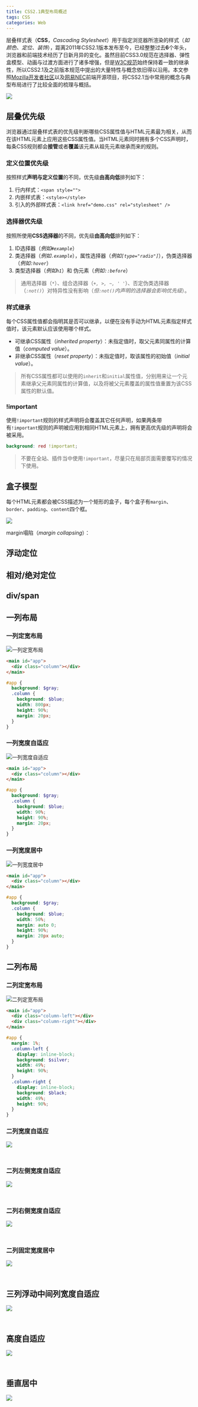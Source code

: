 ```yaml
---
title: CSS2.1典型布局概述
tags: CSS
categories: Web
---
```


层叠样式表（**CSS**，*Cascading Stylesheet*）用于指定浏览器所渲染的样式（*如颜色、定位、装饰*），距离2011年CSS2.1版本发布至今，已经整整过去**6**个年头，浏览器和前端技术经历了日新月异的变化。虽然目前CSS3.0规范在选择器、弹性盒模型、动画与过渡方面进行了诸多增强，但是[W3C规范](https://www.w3.org/)始终保持着一致的继承性，所以CSS2.1及之前版本规范中提出的大量特性与概念依旧得以沿用。本文参照[Mozilla开发者社区](https://developer.mozilla.org/en-US/docs/Web/CSS)以及[网易NEC](http://nec.netease.com/)前端开源项目，将CSS2.1当中常用的概念与典型布局进行了比较全面的梳理与概括。

![](css2/logo.jpg)

<!-- more -->

## 层叠优先级

浏览器通过层叠样式表的优先级判断哪些CSS属性值与HTML元素最为相关，从而在该HTML元素上应用这些CSS属性值。当HTML元素同时拥有多个CSS声明时，每条CSS规则都会**接管**或者**覆盖**该元素从祖先元素继承而来的规则。

### 定义位置优先级

按照样式**声明与定义位置**的不同，优先级**由高向低**排列如下：

1. 行内样式：`<span style="">`
2. 内嵌样式表：`<style></style>`
3. 引入的外部样式表：`<link href="demo.css" rel="stylesheet" />`

### 选择器优先级

按照所使用**CSS选择器**的不同，优先级**由高向低**排列如下：

1. ID选择器（*例如`#example`*）
2. 类选择器（*例如`.example`*），属性选择器（*例如`[type="radio"]`*），伪类选择器（*例如`:hover`*）
3. 类型选择器（*例如`h1`*）和 伪元素（*例如`::before`*）

> 通用选择器（`*`）、组合选择器（*`+, >, ~, ' '`*）、否定伪类选择器（*`:not()`*）对特异性没有影响（*但`:not()`内声明的选择器会影响优先级*）。

### 样式继承

每个CSS属性值都会指明其是否可以继承，以便在没有手动为HTML元素指定样式值时，该元素默认应该使用哪个样式。

- 可继承CSS属性（*inherited property*）：未指定值时，取父元素同属性的计算值（*computed value*）。
- 非继承CSS属性（*reset property*）：未指定值时，取该属性的初始值（*initial value*）。

> 所有CSS属性都可以使用的`inherit`和`initial`属性值，分别用来让一个元素继承父元素同属性的计算值，以及将被父元素覆盖的属性值重置为该CSS属性的默认值。

### !important

使用`!important`规则的样式声明将会覆盖其它任何声明，如果两条带有`!important`规则的声明被应用到相同HTML元素上，拥有更高优先级的声明将会被采用。

```scss
background: red !important;
```

> 不要在全站、插件当中使用`!important`，尽量只在局部页面需要覆写的情况下使用。


## 盒子模型

每个HTML元素都会被CSS描述为一个矩形的盒子，每个盒子有`margin`、`border`、`padding`、`content`四个框。

![](css2/boxmodel.png)

margin塌陷（*margin collapsing*）：



## 浮动定位


## 相对/绝对定位


## div/span

## 一列布局

### 一列定宽布局

![](css2/layout-1-1.png "一列定宽布局")

```html
<main id="app">
  <div class="column"></div>
</main>
```

```scss
#app {
  background: $gray;
  .column {
    background: $blue;
    width: 800px;
    height: 90%;
    margin: 20px;
  }
}
```

### 一列宽度自适应

![](css2/layout-1-2.png "一列宽度自适应")

```html
<main id="app">
  <div class="column"></div>
</main>
```

```scss
#app {
  background: $gray;
  .column {
    background: $blue;
    width: 90%;
    height: 90%;
    margin: 20px;
  }
}
```

### 一列宽度居中

![](css2/layout-1-3.png "一列宽度居中")

```html
<main id="app">
  <div class="column"></div>
</main>
```

```scss
#app {
  background: $gray;
  .column {
    background: $blue;
    width: 50%;
    margin: auto 0;
    height: 90%;
    margin: 20px auto;
  }
}
```

## 二列布局

### 二列定宽布局

![](css2/layout-2-1.png "二列定宽布局")

```html
<main id="app">
  <div class="column-left"></div>
  <div class="column-right"></div>
</main>
```

```scss
#app {
  margin: 1%;
  .column-left {
    display: inline-block;
    background: $silver;
    width: 49%;
    height: 90%;
  }
  .column-right {
    display: inline-block;
    background: $black;
    width: 49%;
    height: 90%;
  }
}
```


### 二列宽度自适应

![](css2/layout-.png)

```html

```

```scss

```


### 二列左侧宽度自适应

![](css2/layout-.png)

```html

```

```scss

```

### 二列右侧宽度自适应

![](css2/layout-.png)

```html

```

```scss

```


### 二列固定宽度居中

![](css2/layout-.png)

```html

```

```scss

```


## 三列浮动中间列宽度自适应

![](css2/layout-.png)

```html

```

```scss

```


## 高度自适应

![](css2/layout-.png)

```html

```

```scss

```


## 垂直居中

![](css2/layout-.png)

```html

```

```scss

```
